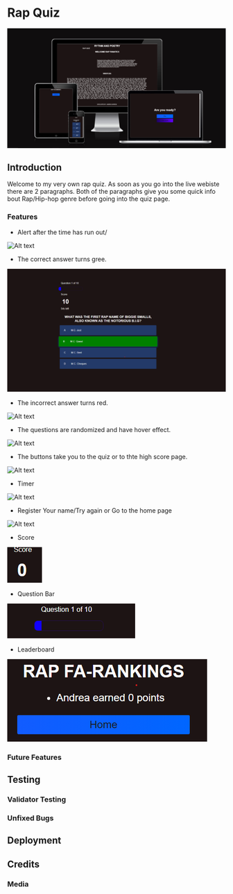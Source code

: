 # Rap Quiz
![Alt text](assets/images/am%20i%20responsive.png)


## Introduction

Welcome to my very own rap quiz. As soon as you go into the live webiste there are 2 paragraphs.
Both of the paragraphs give you some quick info bout Rap/Hip-hop genre before going into the quiz page.


### Features
- Alert after the time has run out/



![Alt text](assets/images/alert.png%0D) 



- The correct answer turns gree.



![Alt text](assets/images/green.png)



- The incorrect answer turns red.



![Alt text](assets/images/red.png%0D) 



- The questions are randomized and have hover effect.



![Alt text](assets/images/quizlist.PNG%0D)



- The buttons take you to the quiz or to thte high score page.



![Alt text](assets/images/quiz%20page.PNG%0D)



- Timer



![Alt text](assets/images/timer.PNG%0D) 



- Register Your name/Try again or Go to the home page



![Alt text](assets/images/end.png%0D) 



- Score



![Alt text](assets/images/score.PNG)



- Question Bar



![Alt text](assets/images/qBar.PNG)



- Leaderboard



![Alt text](assets/images/score-name-points.png)

### Future Features

## Testing 


### Validator Testing 


### Unfixed Bugs


## Deployment



## Credits 
 

### Media

